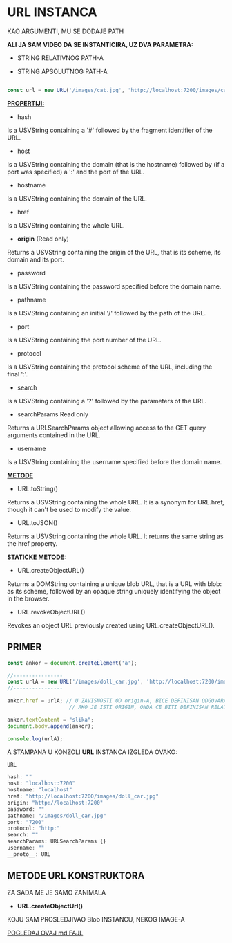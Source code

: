 # URL INSTANCA

KAO ARGUMENTI, MU SE DODAJE PATH

**ALI JA SAM VIDEO DA SE INSTANTICIRA, UZ DVA PARAMETRA:**

- STRING RELATIVNOG PATH-A

- STRING APSOLUTNOG PATH-A

```JAVASCRIPT

const url = new URL('/images/cat.jpg', 'http://localhost:7200/images/cat.jpg')

```

**[PROPERTIJI:](https://developer.mozilla.org/en-US/docs/Web/API/URL#Properties)**

- hash

Is a USVString containing a '#' followed by the fragment identifier of the URL.

- host

Is a USVString containing the domain (that is the hostname) followed by (if a port was specified) a ':' and the port of the URL.

- hostname

Is a USVString containing the domain of the URL.

- href

Is a USVString containing the whole URL.

- **origin** (Read only)

Returns a USVString containing the origin of the URL, that is its scheme, its domain and its port.

- password

Is a USVString containing the password specified before the domain name.

- pathname

Is a USVString containing an initial '/' followed by the path of the URL.

- port

Is a USVString containing the port number of the URL.

- protocol

Is a USVString containing the protocol scheme of the URL, including the final ':'.

- search

Is a USVString containing a '?' followed by the parameters of the URL.

- searchParams Read only

Returns a URLSearchParams object allowing access to the GET query arguments contained in the URL.

- username

Is a USVString containing the username specified before the domain name.

**[METODE](https://developer.mozilla.org/en-US/docs/Web/API/URL#Methods)**

- URL.toString()

Returns a USVString containing the whole URL. It is a synonym for URL.href, though it can't be used to modify the value.

- URL.toJSON()

Returns a USVString  containing the whole URL. It returns the same string as the href property.

**[STATICKE METODE:](https://developer.mozilla.org/en-US/docs/Web/API/URL#Methods)**

- URL.createObjectURL()

Returns a DOMString containing a unique blob URL, that is a URL with blob: as its scheme, followed by an opaque string uniquely identifying the object in the browser.

- URL.revokeObjectURL()

Revokes an object URL previously created using URL.createObjectURL().

## PRIMER

```JAVASCRIPT
const ankor = document.createElement('a');

//----------------
const urlA = new URL('/images/doll_car.jpg', 'http://localhost:7200/images/doll_car.jpg');
//----------------

ankor.href = urlA; // U ZAVISNOSTI OD origin-A, BICE DEFINISAN ODGOVARAJUCI PATH
                    // AKO JE ISTI ORIGIN, ONDA CE BITI DEFINISAN RELATIVNI PATH

ankor.textContent = "slika";
document.body.append(ankor);

console.log(urlA);
```

A STAMPANA U KONZOLI **URL** INSTANCA IZGLEDA OVAKO:

```JAVASCRIPT
URL

hash: ""
host: "localhost:7200"
hostname: "localhost"
href: "http://localhost:7200/images/doll_car.jpg"
origin: "http://localhost:7200"
password: ""
pathname: "/images/doll_car.jpg"
port: "7200"
protocol: "http:"
search: ""
searchParams: URLSearchParams {}
username: ""
__proto__: URL
```

## METODE URL KONSTRUKTORA

ZA SADA ME JE SAMO ZANIMALA

- **URL.createObjectUrl()**

KOJU SAM PROSLEDJIVAO Blob INSTANCU, NEKOG IMAGE-A

[POGLEDAJ OVAJ md FAJL]()

